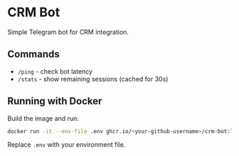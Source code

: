 # CRM Bot

Simple Telegram bot for CRM integration.

## Commands

- `/ping` - check bot latency
- `/stats` - show remaining sessions (cached for 30s)

## Running with Docker

Build the image and run:

```bash
docker run -it --env-file .env ghcr.io/<your-github-username>/crm-bot:latest
```

Replace `.env` with your environment file.
